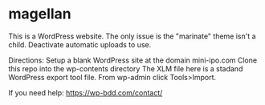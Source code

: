# magellan
This is a WordPress website. The only issue is the "marinate" theme isn't a child. Deactivate automatic uploads to use.

Directions:
Setup a blank WordPress site at the domain mini-ipo.com
Clone this repo into the wp-contents directory
The XLM file here is a stadand WordPress export tool file. From wp-admin click Tools>Import.

If you need help:
https://wp-bdd.com/contact/
